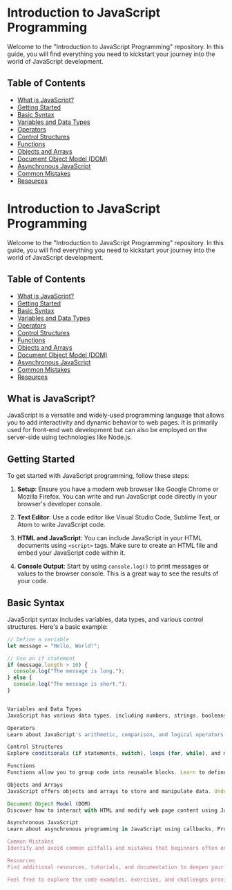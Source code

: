 # Introduction to JavaScript Programming

Welcome to the "Introduction to JavaScript Programming" repository. In this guide, you will find everything you need to kickstart your journey into the world of JavaScript development.

## Table of Contents

- [What is JavaScript?](#what-is-javascript)
- [Getting Started](#getting-started)
- [Basic Syntax](#basic-syntax)
- [Variables and Data Types](#variables-and-data-types)
- [Operators](#operators)
- [Control Structures](#control-structures)
- [Functions](#functions)
- [Objects and Arrays](#objects-and-arrays)
- [Document Object Model (DOM)](#document-object-model-dom)
- [Asynchronous JavaScript](#asynchronous-javascript)
- [Common Mistakes](#common-mistakes)
- [Resources](#resources)

# Introduction to JavaScript Programming

Welcome to the "Introduction to JavaScript Programming" repository. In this guide, you will find everything you need to kickstart your journey into the world of JavaScript development.

## Table of Contents

- [What is JavaScript?](#what-is-javascript)
- [Getting Started](#getting-started)
- [Basic Syntax](#basic-syntax)
- [Variables and Data Types](#variables-and-data-types)
- [Operators](#operators)
- [Control Structures](#control-structures)
- [Functions](#functions)
- [Objects and Arrays](#objects-and-arrays)
- [Document Object Model (DOM)](#document-object-model-dom)
- [Asynchronous JavaScript](#asynchronous-javascript)
- [Common Mistakes](#common-mistakes)
- [Resources](#resources)

## What is JavaScript?

JavaScript is a versatile and widely-used programming language that allows you to add interactivity and dynamic behavior to web pages. It is primarily used for front-end web development but can also be employed on the server-side using technologies like Node.js.

## Getting Started

To get started with JavaScript programming, follow these steps:

1. **Setup**: Ensure you have a modern web browser like Google Chrome or Mozilla Firefox. You can write and run JavaScript code directly in your browser's developer console.

2. **Text Editor**: Use a code editor like Visual Studio Code, Sublime Text, or Atom to write JavaScript code. 

3. **HTML and JavaScript**: You can include JavaScript in your HTML documents using `<script>` tags. Make sure to create an HTML file and embed your JavaScript code within it.

4. **Console Output**: Start by using `console.log()` to print messages or values to the browser console. This is a great way to see the results of your code.

## Basic Syntax

JavaScript syntax includes variables, data types, and various control structures. Here's a basic example:

```javascript
// Define a variable
let message = "Hello, World!";

// Use an if statement
if (message.length > 10) {
  console.log("The message is long.");
} else {
  console.log("The message is short.");
}


Variables and Data Types
JavaScript has various data types, including numbers, strings, booleans, objects, and arrays. Variables can store these data types.

Operators
Learn about JavaScript's arithmetic, comparison, and logical operators to manipulate data and control program flow.

Control Structures
Explore conditionals (if statements, switch), loops (for, while), and more for controlling the flow of your JavaScript code.

Functions
Functions allow you to group code into reusable blocks. Learn to define, call, and pass arguments to functions.

Objects and Arrays
JavaScript offers objects and arrays to store and manipulate data. Understand how to work with these data structures.

Document Object Model (DOM)
Discover how to interact with HTML and modify web page content using JavaScript and the DOM.

Asynchronous JavaScript
Learn about asynchronous programming in JavaScript using callbacks, Promises, and async/await to handle tasks like fetching data from APIs.

Common Mistakes
Identify and avoid common pitfalls and mistakes that beginners often encounter when working with JavaScript.

Resources
Find additional resources, tutorials, and documentation to deepen your JavaScript knowledge.

Feel free to explore the code examples, exercises, and challenges provided in this repository to practice and reinforce your JavaScript skills. Happy coding!

